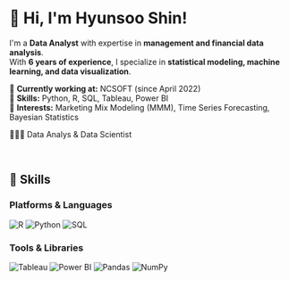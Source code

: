 # 👋 Hi, I'm Hyunsoo Shin!

I'm a **Data Analyst** with expertise in **management and financial data analysis**.  
With **6 years of experience**, I specialize in **statistical modeling, machine learning, and data visualization**.  

🔹 **Currently working at:** NCSOFT (since April 2022)  
🔹 **Skills:** Python, R, SQL, Tableau, Power BI  
🔹 **Interests:** Marketing Mix Modeling (MMM), Time Series Forecasting, Bayesian Statistics  

👩🏻‍💻 Data Analys & Data Scientist

<br/>

## 💪 Skills

### Platforms & Languages
![R](https://img.shields.io/badge/R-276DC3?style=flat-square&logo=r&logoColor=white)
![Python](https://img.shields.io/badge/Python-3776AB?style=flat-square&logo=python&logoColor=white)
![SQL](https://img.shields.io/badge/SQL-4479A1?style=flat-square&logo=postgresql&logoColor=white)

### Tools & Libraries
![Tableau](https://img.shields.io/badge/Tableau-E97627?style=flat-square&logo=tableau&logoColor=white)
![Power BI](https://img.shields.io/badge/PowerBI-F2C811?style=flat-square&logo=powerbi&logoColor=black)
![Pandas](https://img.shields.io/badge/Pandas-150458?style=flat-square&logo=pandas&logoColor=white)
![NumPy](https://img.shields.io/badge/NumPy-013243?style=flat-square&logo=numpy&logoColor=white)


<!---
Hyunsoolol/Hyunsoolol is a ✨ special ✨ repository because its `README.md` (this file) appears on your GitHub profile.
You can click the Preview link to take a look at your changes.
--->





    


